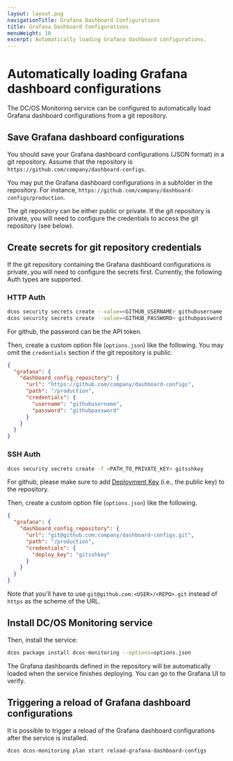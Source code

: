 ```yaml
---
layout: layout.pug
navigationTitle: Grafana Dashboard Configurations
title: Grafana Dashboard Configurations
menuWeight: 10
excerpt: Automatically loading Grafana dashboard configurations.
---
```


# Automatically loading Grafana dashboard configurations

The DC/OS Monitoring service can be configured to automatically load Grafana dashboard configurations from a git repository.

## Save Grafana dashboard configurations

You should save your Grafana dashboard configurations (JSON format) in a git repository.
Assume that the repository is `https://github.com/company/dashboard-configs`.

You may put the Grafana dashboard configurations in a subfolder in the repository.
For instance, `https://github.com/company/dashboard-configs/production`.

The git repository can be either public or private.
If the git repository is private, you will need to configure the credentials to access the git repository (see below).

## Create secrets for git repository credentials

If the git repository containing the Grafana dashboard configurations is private, you will need to configure the secrets first.
Currently, the following Auth types are supported.

### HTTP Auth

```bash
dcos security secrets create --value=<GITHUB_USERNAME> githubusername
dcos security secrets create --value=<GITHUB_PASSWORD> githubpassword
```

For github, the password can be the API token.

Then, create a custom option file (`options.json`) like the following.
You may omit the `credentials` section if the git repository is public.

```json
{
  "grafana": {
    "dashboard_config_repository": {
      "url": "https://github.com/company/dashboard-configs",
      "path": "/production",
      "credentials": {
        "username": "githubusername",
        "password": "githubpassword"
      }
    }
  }
}
```

### SSH Auth

```bash
dcos security secrets create -f <PATH_TO_PRIVATE_KEY> gitsshkey
```

For github, please make sure to add [Deployment Key](https://developer.github.com/v3/guides/managing-deploy-keys/#deploy-keys) (i.e., the public key) to the repository.

Then, create a custom option file (`options.json`) like the following.

```json
{
  "grafana": {
    "dashboard_config_repository": {
      "url": "git@github.com:company/dashboard-configs.git",
      "path": "/production",
      "credentials": {
        "deploy_key": "gitsshkey"
      }
    }
  }
}
```

Note that you'll have to use `git@github.com:<USER>/<REPO>.git` instead of `https` as the scheme of the URL.

## Install DC/OS Monitoring service

Then, install the service:

```bash
dcos package install dcos-monitoring --options=options.json
```

The Grafana dashboards defined in the repository will be automatically loaded when the service finishes deploying.
You can go to the Grafana UI to verify.

## Triggering a reload of Grafana dashboard configurations

It is possible to trigger a reload of the Grafana dashboard configurations after the service is installed.

```bash
dcos dcos-monitoring plan start reload-grafana-dashboard-configs
```
